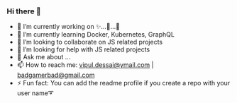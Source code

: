 ### Hi there 👋

<!--
**vipulDessai/vipulDessai** is a ✨ _special_ ✨ repository because its `README.md` (this file) appears on your GitHub profile.

Here are some ideas to get you started:

- 🔭 I’m currently working on ...
- 🌱 I’m currently learning ...
- 👯 I’m looking to collaborate on ...
- 🤔 I’m looking for help with ...
- 💬 Ask me about ...
- 📫 How to reach me: ...
- 😄 Pronouns: ...
- ⚡ Fun fact: ...
-->

- 🔭 I’m currently working on ✨...🚗...🍉
- 🌱 I’m currently learning Docker, Kubernetes, GraphQL
- 👯 I’m looking to collaborate on JS related projects
- 🤔 I’m looking for help with JS related projects
- 💬 Ask me about ...
- 📫 How to reach me: vipul.dessai@ymail.com | badgamerbad@gmail.com
- ⚡ Fun fact: You can add the readme profile if you create a repo with your user name➰
